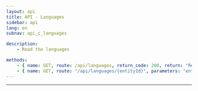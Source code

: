 ```yaml
---
layout: api
title: API - Languages
sidebar: api
lang: en
subnav: api_c_languages

description:
    - Read the languages

methods:
    - { name: GET, route: /api/languages, return_code: 200, return: "Results of the 'lang' loop" }
    - { name: GET, route: "/api/languages/{entityId}", parameters: "entityId: The lang id", return_code: 200, return: "Results of the 'lang' loop for entityId" }
---
```

---